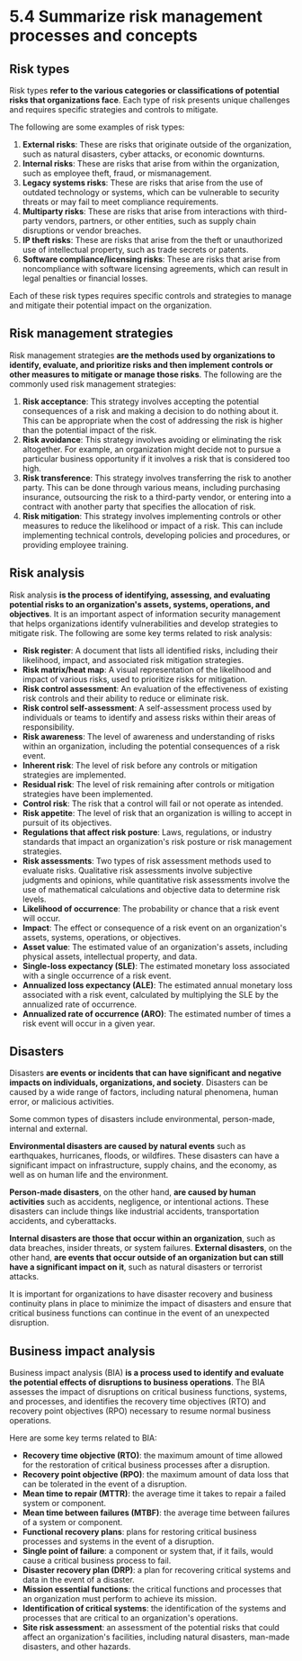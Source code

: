 # 5.4 Summarize risk management processes and concepts

## Risk types

Risk types **refer to the various categories or classifications of potential risks that organizations face**. Each type of risk presents unique challenges and requires specific strategies and controls to mitigate.

The following are some examples of risk types:

1. **External risks**: These are risks that originate outside of the organization, such as natural disasters, cyber attacks, or economic downturns.
2. **Internal risks**: These are risks that arise from within the organization, such as employee theft, fraud, or mismanagement.
3. **Legacy systems risks**: These are risks that arise from the use of outdated technology or systems, which can be vulnerable to security threats or may fail to meet compliance requirements.
4. **Multiparty risks**: These are risks that arise from interactions with third-party vendors, partners, or other entities, such as supply chain disruptions or vendor breaches.
5. **IP theft risks**: These are risks that arise from the theft or unauthorized use of intellectual property, such as trade secrets or patents.
6. **Software compliance/licensing risks**: These are risks that arise from noncompliance with software licensing agreements, which can result in legal penalties or financial losses.

Each of these risk types requires specific controls and strategies to manage and mitigate their potential impact on the organization.

## Risk management strategies

Risk management strategies **are the methods used by organizations to identify, evaluate, and prioritize risks and then implement controls or other measures to mitigate or manage those risks**. The following are the commonly used risk management strategies:

1. **Risk acceptance**: This strategy involves accepting the potential consequences of a risk and making a decision to do nothing about it. This can be appropriate when the cost of addressing the risk is higher than the potential impact of the risk.
2. **Risk avoidance**: This strategy involves avoiding or eliminating the risk altogether. For example, an organization might decide not to pursue a particular business opportunity if it involves a risk that is considered too high.
3. **Risk transference**: This strategy involves transferring the risk to another party. This can be done through various means, including purchasing insurance, outsourcing the risk to a third-party vendor, or entering into a contract with another party that specifies the allocation of risk.
4. **Risk mitigation**: This strategy involves implementing controls or other measures to reduce the likelihood or impact of a risk. This can include implementing technical controls, developing policies and procedures, or providing employee training.

## Risk analysis

Risk analysis **is the process of identifying, assessing, and evaluating potential risks to an organization's assets, systems, operations, and objectives**. It is an important aspect of information security management that helps organizations identify vulnerabilities and develop strategies to mitigate risk. The following are some key terms related to risk analysis:

- **Risk register**: A document that lists all identified risks, including their likelihood, impact, and associated risk mitigation strategies.
- **Risk matrix/heat map**: A visual representation of the likelihood and impact of various risks, used to prioritize risks for mitigation.
- **Risk control assessment**: An evaluation of the effectiveness of existing risk controls and their ability to reduce or eliminate risk.
- **Risk control self-assessment**: A self-assessment process used by individuals or teams to identify and assess risks within their areas of responsibility.
- **Risk awareness**: The level of awareness and understanding of risks within an organization, including the potential consequences of a risk event.
- **Inherent risk**: The level of risk before any controls or mitigation strategies are implemented.
- **Residual risk**: The level of risk remaining after controls or mitigation strategies have been implemented.
- **Control risk**: The risk that a control will fail or not operate as intended.
- **Risk appetite**: The level of risk that an organization is willing to accept in pursuit of its objectives.
- **Regulations that affect risk posture**: Laws, regulations, or industry standards that impact an organization's risk posture or risk management strategies.
- **Risk assessments**: Two types of risk assessment methods used to evaluate risks. Qualitative risk assessments involve subjective judgments and opinions, while quantitative risk assessments involve the use of mathematical calculations and objective data to determine risk levels.
- **Likelihood of occurrence**: The probability or chance that a risk event will occur.
- **Impact**: The effect or consequence of a risk event on an organization's assets, systems, operations, or objectives.
- **Asset value**: The estimated value of an organization's assets, including physical assets, intellectual property, and data.
- **Single-loss expectancy (SLE)**: The estimated monetary loss associated with a single occurrence of a risk event.
- **Annualized loss expectancy (ALE)**: The estimated annual monetary loss associated with a risk event, calculated by multiplying the SLE by the annualized rate of occurrence.
- **Annualized rate of occurrence (ARO)**: The estimated number of times a risk event will occur in a given year.

## Disasters

Disasters **are events or incidents that can have significant and negative impacts on individuals, organizations, and society**. Disasters can be caused by a wide range of factors, including natural phenomena, human error, or malicious activities.

Some common types of disasters include environmental, person-made, internal and external.

**Environmental disasters are caused by natural events** such as earthquakes, hurricanes, floods, or wildfires. These disasters can have a significant impact on infrastructure, supply chains, and the economy, as well as on human life and the environment.

**Person-made disasters**, on the other hand, **are caused by human activities** such as accidents, negligence, or intentional actions. These disasters can include things like industrial accidents, transportation accidents, and cyberattacks.

**Internal disasters are those that occur within an organization**, such as data breaches, insider threats, or system failures. **External disasters**, on the other hand, **are events that occur outside of an organization but can still have a significant impact on it**, such as natural disasters or terrorist attacks.

It is important for organizations to have disaster recovery and business continuity plans in place to minimize the impact of disasters and ensure that critical business functions can continue in the event of an unexpected disruption.

## Business impact analysis

Business impact analysis (BIA) **is a process used to identify and evaluate the potential effects of disruptions to business operations**. The BIA assesses the impact of disruptions on critical business functions, systems, and processes, and identifies the recovery time objectives (RTO) and recovery point objectives (RPO) necessary to resume normal business operations.

Here are some key terms related to BIA:

- **Recovery time objective (RTO)**: the maximum amount of time allowed for the restoration of critical business processes after a disruption.
- **Recovery point objective (RPO)**: the maximum amount of data loss that can be tolerated in the event of a disruption.
- **Mean time to repair (MTTR)**: the average time it takes to repair a failed system or component.
- **Mean time between failures (MTBF)**: the average time between failures of a system or component.
- **Functional recovery plans**: plans for restoring critical business processes and systems in the event of a disruption.
- **Single point of failure**: a component or system that, if it fails, would cause a critical business process to fail.
- **Disaster recovery plan (DRP)**: a plan for recovering critical systems and data in the event of a disaster.
- **Mission essential functions**: the critical functions and processes that an organization must perform to achieve its mission.
- **Identification of critical systems**: the identification of the systems and processes that are critical to an organization's operations.
- **Site risk assessment**: an assessment of the potential risks that could affect an organization's facilities, including natural disasters, man-made disasters, and other hazards.
